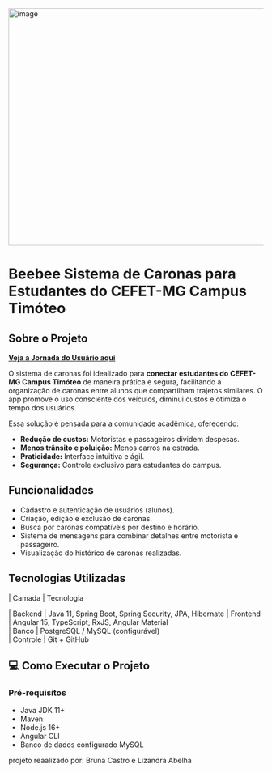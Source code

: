 <img width="4000" height="469" alt="image" src="https://github.com/user-attachments/assets/1a0142f8-26c4-49e4-a620-cccdc3bf39a9" />

# Beebee  Sistema de Caronas para Estudantes do CEFET-MG Campus Timóteo

## Sobre o Projeto

**[Veja a Jornada do Usuário aqui](./BeeBee_Jornada_do_Usuario_FINAL.md)**  

O sistema de caronas foi idealizado para **conectar estudantes do CEFET-MG Campus Timóteo** de maneira prática e segura, facilitando a organização de caronas entre alunos que compartilham trajetos similares. O app promove o uso consciente dos veículos, diminui custos e otimiza o tempo dos usuários.

Essa solução é pensada para a comunidade acadêmica, oferecendo:

- **Redução de custos:** Motoristas e passageiros dividem despesas.
- **Menos trânsito e poluição:** Menos carros na estrada.
- **Praticidade:** Interface intuitiva e ágil.
- **Segurança:** Controle exclusivo para estudantes do campus.

## Funcionalidades

- Cadastro e autenticação de usuários (alunos).
- Criação, edição e exclusão de caronas.
- Busca por caronas compatíveis por destino e horário.
- Sistema de mensagens para combinar detalhes entre motorista e passageiro.
- Visualização do histórico de caronas realizadas.

## Tecnologias Utilizadas

| Camada    | Tecnologia          

| Backend   | Java 11, Spring Boot, Spring Security, JPA, Hibernate 
| Frontend  | Angular 15, TypeScript, RxJS, Angular Material         
| Banco     | PostgreSQL / MySQL (configurável)                      
| Controle  | Git + GitHub    

## 💻 Como Executar o Projeto

### Pré-requisitos

- Java JDK 11+
- Maven
- Node.js 16+
- Angular CLI
- Banco de dados configurado MySQL


projeto reaalizado por: Bruna Castro e Lizandra Abelha
